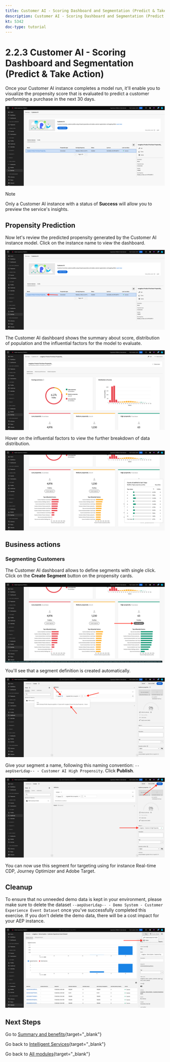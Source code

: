 ```yaml
---
title: Customer AI - Scoring Dashboard and Segmentation (Predict & Take Action)
description: Customer AI - Scoring Dashboard and Segmentation (Predict & Take Action)
kt: 5342
doc-type: tutorial
---
```

# 2.2.3 Customer AI - Scoring Dashboard and Segmentation (Predict & Take Action)

Once your Customer AI instance completes a model run, it'll enable you to visualize the propensity score that is evaluated to predict a customer performing a purchase in the next 30 days.

![AI](./images/caiinstancesummary1.png)

>[!NOTE]
>
>Only a Customer AI instance with a status of **Success** will allow you to preview the service's insights.

## Propensity Prediction

Now let's review the predicted propensity generated by the Customer AI instance model. Click on the instance name to view the dashboard.

![AI](./images/caimodels1.png)

The Customer AI dashboard shows the summary about score, distribution of population and the influential factors for the model to evaluate.

![AI Description](./images/caidescription.png)

Hover on the influential factors to view the further breakdown of data distribution.

![Influence factors](./images/caiinfluencefactors.png)

## Business actions

### Segmenting Customers

The Customer AI dashboard allows to define segments with single click. Click on the **Create Segment** button on the propensity cards.

![Create a segment](./images/caiinfluencefactors1.png)

You'll see that a segment definition is created automatically.

![Segment rule](./images/caicreatesegment.png)

Give your segment a name, following this naming convention: `--aepUserLdap-- - Customer AI High Propensity`. Click **Publish**.

![Segment rule](./images/caicreatesegment1.png)

You can now use this segment for targeting using for instance Real-time CDP, Journey Optimizer and Adobe Target.

## Cleanup

To ensure that no unneeded demo data is kept in your environment, please make sure to delete the dataset `--aepUserLdap-- - Demo System - Customer Experience Event Dataset` once you've successfully completed this exercise. If you don't delete the demo data, there will be a cost impact for your AEP instance.

![Profile](./images/cleanup.png)

## Next Steps

Go to [Summary and benefits](./summary.md){target="_blank"}

Go back to [Intelligent Services](./intelligent-services.md){target="_blank"}

Go back to [All modules](./../../../../overview.md){target="_blank"}